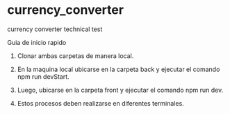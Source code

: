 # currency_converter
currency converter technical test

Guia de inicio rapido

1. Clonar ambas carpetas de manera local.

2. En la maquina local ubicarse en la carpeta back y ejecutar el comando npm run devStart.

3. Luego, ubicarse en la carpeta front y ejecutar el comando npm run dev.

4. Estos procesos deben realizarse en diferentes terminales.
